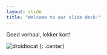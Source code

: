 ```yaml
---
layout: slide
title: "Welcome to our slide deck!"
---
```


Goed verhaal, lekker kort!

![droidtocat](https://octodex.github.com/images/droidtocat.png)
{: .center}
